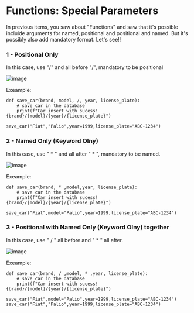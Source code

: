 # Functions: Special Parameters

In previous items, you saw about "Functions" and saw that it's possible incluide arguments for named, positional and positional and named. But it's possibly also add mandatory format. Let's see!!

### 1 - Positional Only

In this case, use "/" and all before "/", mandatory to be positional

![image](https://github.com/user-attachments/assets/4a8ad70d-72a8-40f9-ab99-16fec11ba77e)

Exeample:

```
def save_car(brand, model, /, year, license_plate):
    # save car in the database
    print(f"Car insert with sucess! {brand}/{model}/{year}/{license_plate}")

save_car("Fiat","Palio",year=1999,license_plate="ABC-1234")
```

### 2 - Named Only (Keyword Olny)

In this case, use " * " and all after " * ", mandatory to be named.

![image](https://github.com/user-attachments/assets/18f36bd0-5a8c-49b6-8970-d1d9098eabd0)

Exeample:

```
def save_car(brand, * ,model,year, license_plate):
    # save car in the database
    print(f"Car insert with sucess! {brand}/{model}/{year}/{license_plate}")

save_car("Fiat",model="Palio",year=1999,license_plate="ABC-1234")
```

### 3 - Positional with Named Only (Keyword Olny) together

In this case, use " / " all before and " * " all after.

![image](https://github.com/user-attachments/assets/a1b842f6-f50f-49d5-be7f-524695e947e8)

Exeample:

```
def save_car(brand, / ,model, * ,year, license_plate):
    # save car in the database
    print(f"Car insert with sucess! {brand}/{model}/{year}/{license_plate}")

save_car("Fiat",model="Palio",year=1999,license_plate="ABC-1234")
save_car("Fiat","Palio",year=1999,license_plate="ABC-1234")
```
